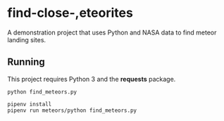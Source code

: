 # find-close-,eteorites
A demonstration project that uses Python and NASA data to find meteor landing sites.

## Running

This project requires Python 3 and the **requests** package.

`python find_meteors.py`

```
pipenv install
pipenv run meteors/python find_meteors.py
```
